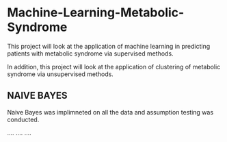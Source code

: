 # Machine-Learning-Metabolic-Syndrome

This project will look at the application of machine learning in predicting patients with metabolic syndrome via supervised methods.

In addition, this project will look at the application of clustering of metabolic syndrome via unsupervised methods.


## NAIVE BAYES
Naive Bayes was implimneted on all the data and assumption testing was conducted.

....
....
....